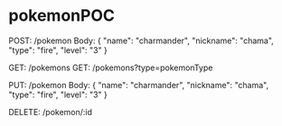 # pokemonPOC

POST: /pokemon
Body: { "name": "charmander", "nickname": "chama", "type": "fire", "level": "3" }

GET: /pokemons
GET: /pokemons?type=pokemonType

PUT: /pokemon
Body: { "name": "charmander", "nickname": "chama", "type": "fire", "level": "3" }

DELETE: /pokemon/:id
